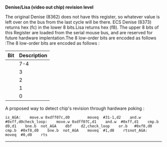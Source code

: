 **Denise/Lisa (video out chip) revision level**

The original Denise (8362) does not have this register, so whatever value is left over on the bus from the last cycle will be there. ECS Denise (8373) returns hex (fc) in the lower 8 bits.Lisa returns hex (f8). The upper 8 bits of this Register are loaded from the serial mouse bus, and are reserved for future hardware implentation.The 8 low-order bits are encoded as follows :The 8 low-order bits are encoded as follows :

| Bit| Description  |
|---|---  |
||7-4| Lisa/Denise/ECS Denise Revision level(decrement to bump revision level, hex F represents 0th rev. level).  |
||3| Maintain as a 1 for future generation  |
||2| When low indicates AA feature set (LISA)  |
||1| When low indicates ECS feature set (LISA or ECS DENISE)  |
||0| Maintain as a 1 for future generation|

A proposed way to detect chip's revision through hardware poking :  
      
    
    is_AGA:    move.w 0xdff07c,d0        moveq  #31-1,d2    and.w  #0xff,d0check_loop:    move.w 0xdff07C,d1    and.w  #0xff,d1    cmp.b  d0,d1    bne.b  not_AGA    dbf    d2,check_loop    or.b   #0xf0,d0    cmp.b  #0xf8,d0    bne.b  not_AGA    moveq  #1,d0    rtsnot_AGA:    moveq  #0,d0    rts  
  
---

